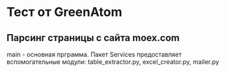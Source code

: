 # Тест от GreenAtom
## Парсинг страницы с сайта moex.com
main - основная прграмма. Пакет Services предоставляет вспомогательные модули: table_extractor.py, excel_creator.py, mailer.py
